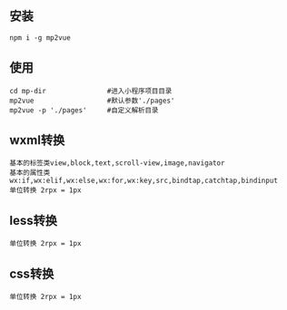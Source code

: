 ## 安装
```npm i -g mp2vue```

## 使用
```
cd mp-dir               #进入小程序项目目录
mp2vue                  #默认参数'./pages'
mp2vue -p './pages'     #自定义解析目录
```

## wxml转换
    基本的标签类view,block,text,scroll-view,image,navigator
    基本的属性类wx:if,wx:elif,wx:else,wx:for,wx:key,src,bindtap,catchtap,bindinput
    单位转换 2rpx = 1px
## less转换
    单位转换 2rpx = 1px
## css转换
    单位转换 2rpx = 1px
